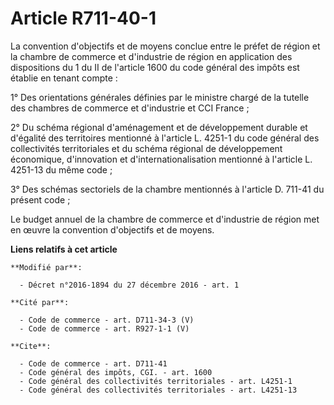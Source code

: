 # Article R711-40-1

La convention d'objectifs et de moyens conclue entre le préfet de région et la chambre de commerce et d'industrie de région
en application des dispositions du 1 du II de l'article 1600 du code général des impôts est établie en tenant compte : 

1° Des orientations générales définies par le ministre chargé de la tutelle des chambres de commerce et d'industrie et CCI
France ; 

2° Du schéma régional d'aménagement et de développement durable et d'égalité des territoires mentionné à l'article L. 4251-1
du code général des collectivités territoriales et du schéma régional de développement économique, d'innovation et
d'internationalisation mentionné à l'article L. 4251-13 du même code ; 

3° Des schémas sectoriels de la chambre mentionnés à l'article D. 711-41 du présent code ; 

Le budget annuel de la chambre de commerce et d'industrie de région met en œuvre la convention d'objectifs et de moyens.

**Liens relatifs à cet article**

	**Modifié par**:

	  - Décret n°2016-1894 du 27 décembre 2016 - art. 1

	**Cité par**:

	  - Code de commerce - art. D711-34-3 (V)
	  - Code de commerce - art. R927-1-1 (V)

	**Cite**:

	  - Code de commerce - art. D711-41
	  - Code général des impôts, CGI. - art. 1600
	  - Code général des collectivités territoriales - art. L4251-1
	  - Code général des collectivités territoriales - art. L4251-13
